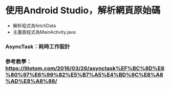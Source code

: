 # 使用Android Studio，解析網頁原始碼
+ 解析程式為fetchData
+ 主畫面程式為MainActivity.java
### AsyncTask：耗時工作設計
### 參考教學：https://litotom.com/2016/03/26/asynctask%EF%BC%8D%E8%80%97%E6%99%82%E5%B7%A5%E4%BD%9C%E8%A8%AD%E8%A8%88/
